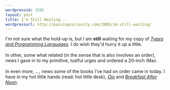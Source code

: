 ```yaml
---
wordpressid: 1591
layout: post
title: I'm Still Waiting...
wordpressurl: http://passingcuriosity.com/2005/im-still-waiting/
---
```

I'm not sure what the hold-up is, but I am <span style="font-weight: bold;">still</span> waiting for my copy of <a href="http://troacss.blogspot.com/2005/04/books-glorious-books.html" style="font-style: italic;">Types and Programming Languages</a>. I do wish they'd hurry it up a little.<br /><br />In other, some what related (in the sense that is also involves an order), news I gave in to my primitive, lustful urges and ordered a 20-inch iMac.<br /><br />In even more, ..., news some of the books I've had on order came in today. I have in my hot little hands (read: hot little desk), <a href="http://www.onipress.com/graphicnovels/gn.php?id=121" style="font-style: italic;">Ojo</a> and <a href="http://www.onipress.com/graphicnovels/gn.php?id=11" style="font-style: italic;">Breakfast After Noon</a>.
